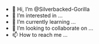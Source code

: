 - 👋 Hi, I’m @Silverbacked-Gorilla
- 👀 I’m interested in ...
- 🌱 I’m currently learning ...
- 💞️ I’m looking to collaborate on ...
- 📫 How to reach me ...

<!---
Silverbacked-Gorilla/Silverbacked-Gorilla is a ✨ special ✨ repository because its `README.md` (this file) appears on your GitHub profile.
You can click the Preview link to take a look at your changes.
--->

